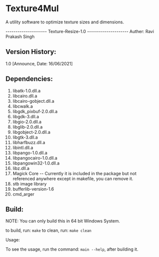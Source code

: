 # Texture4Mul
A utility software to optimize texture sizes and dimensions.



---------------------   Texture-Resize-1.0   ---------------------
Auther: Ravi Prakash Singh


Version History: 
-------------------------------------------
1.0 [Announce, Date: 16/06/2021]



Dependencies: 
-------------------------------------------
1.  libatk-1.0.dll.a
2.  libcairo.dll.a
3.  libcairo-gobject.dll.a
4.  libcwalk.a
5.  libgdk_pixbuf-2.0.dll.a
6.  libgdk-3.dll.a
7.  libgio-2.0.dll.a
8.  libglib-2.0.dll.a
9.  libgobject-2.0.dll.a
10. libgtk-3.dll.a
11. libharfbuzz.dll.a
12. libintl.dll.a
13. libpango-1.0.dll.a
14. libpangocairo-1.0.dll.a
15. libpangowin32-1.0.dll.a
16. libz.dll.a
17. Magick Core -- Currently it is included in the package but not referenced anywhere except in makefile, you can remove it.
18. stb image library
19. bufferlib-version-1.6
20. cmd_arger


Build: 
-------------------------------------------
NOTE: You can only build this in 64 bit Windows System.

to build, run: `make`
to clean, run: `make clean`

Usage: 

To see the usage, run the command: `main --help`, after building it.
